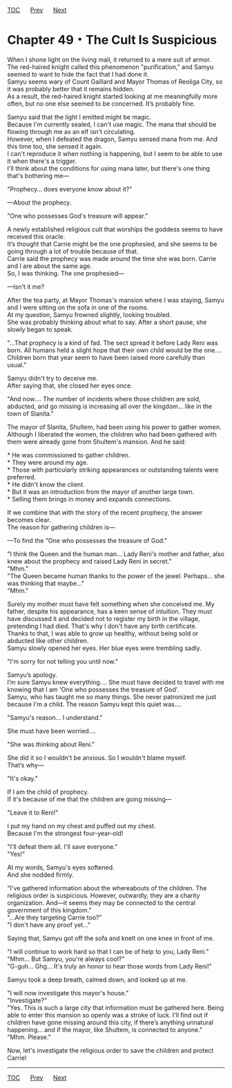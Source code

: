 [TOC](../readme.md)&nbsp;&nbsp;&nbsp;&nbsp;&nbsp;&nbsp;[Prev](Section_0048.md)&nbsp;&nbsp;&nbsp;&nbsp;&nbsp;&nbsp;[Next](Section_0050.md)



# Chapter 49・The Cult Is Suspicious

When I shone light on the living mail, it returned to a mere suit of
armor.  
The red-haired knight called this phenomenon "purification," and Samyu
seemed to want to hide the fact that I had done it.  
Samyu seems wary of Count Gaillard and Mayor Thomas of Reoliga City, so
it was probably better that it remains hidden.  
As a result, the red-haired knight started looking at me meaningfully
more often, but no one else seemed to be concerned. It’s probably
fine.  
  
Samyu said that the light I emitted might be magic.  
Because I'm currently sealed, I can't use magic. The mana that should be
flowing through me as an elf isn't circulating.  
However, when I defeated the dragon, Samyu sensed mana from me. And this
time too, she sensed it again.  
I can't reproduce it when nothing is happening, but I seem to be able to
use it when there's a trigger.  
I'll think about the conditions for using mana later, but there's one
thing that's bothering me—  
  
"Prophecy… does everyone know about it?"  
  
—About the prophecy.  
  
"One who possesses God's treasure will appear."  
  
A newly established religious cult that worships the goddess seems to
have received this oracle.  
It’s thought that Carrie might be the one prophesied, and she seems to
be going through a lot of trouble because of that.  
Carrie said the prophecy was made around the time she was born. Carrie
and I are about the same age.  
So, I was thinking. The one prophesied—  
  
—Isn't it me?  
  
After the tea party, at Mayor Thomas's mansion where I was staying,
Samyu and I were sitting on the sofa in one of the rooms.  
At my question, Samyu frowned slightly, looking troubled.  
She was probably thinking about what to say. After a short pause, she
slowly began to speak.  
  
"…That prophecy is a kind of fad. The sect spread it before Lady Reni
was born. All humans held a slight hope that their own child would be
the one…. Children born that year seem to have been raised more
carefully than usual."  
  
Samyu didn't try to deceive me.  
After saying that, she closed her eyes once.  
  
"And now…. The number of incidents where those children are sold,
abducted, and go missing is increasing all over the kingdom… like in the
town of Slanita."  
  
The mayor of Slanita, Shultem, had been using his power to gather women.
Although I liberated the women, the children who had been gathered with
them were already gone from Shultem's mansion. And he said:  
  
\* He was commissioned to gather children.  
\* They were around my age.  
\* Those with particularly striking appearances or outstanding talents
were preferred.  
\* He didn't know the client.  
\* But it was an introduction from the mayor of another large town.  
\* Selling them brings in money and expands connections.  
  
If we combine that with the story of the recent prophecy, the answer
becomes clear.  
The reason for gathering children is—  
  
—To find the "One who possesses the treasure of God."  
  
"I think the Queen and the human man… Lady Reni's mother and father,
also knew about the prophecy and raised Lady Reni in secret."  
"Mhm."  
"The Queen became human thanks to the power of the jewel. Perhaps… she
was thinking that maybe…"  
"Mhm."  
  
Surely my mother must have felt something when she conceived me. My
father, despite his appearance, has a keen sense of intuition. They must
have discussed it and decided not to register my birth in the village,
pretending I had died. That's why I don't have any birth certificate.  
Thanks to that, I was able to grow up healthy, without being sold or
abducted like other children.  
Samyu slowly opened her eyes. Her blue eyes were trembling sadly.  
  
"I'm sorry for not telling you until now."  
  
Samyu’s apology.  
I’m sure Samyu knew everything…. She must have decided to travel with me
knowing that I am 'One who possesses the treasure of God'.  
Samyu, who has taught me so many things. She never patronized me just
because I'm a child. The reason Samyu kept this quiet was….  
  
"Samyu's reason… I understand."  
  
She must have been worried….  
  
"She was thinking about Reni."  
  
She did it so I wouldn't be anxious. So I wouldn't blame myself.  
That’s why—  
  
"It's okay."  
  
If I am the child of prophecy.  
If it's because of me that the children are going missing—  
  
"Leave it to Reni!"  
  
I put my hand on my chest and puffed out my chest.  
Because I'm the strongest four-year-old!  
  
"I'll defeat them all. I'll save everyone."  
"Yes!"  
  
At my words, Samyu's eyes softened.  
And she nodded firmly.  
  
"I've gathered information about the whereabouts of the children. The
religious order is suspicious. However, outwardly, they are a charity
organization. And—it seems they may be connected to the central
government of this kingdom."  
"…Are they targeting Carrie too?"  
"I don't have any proof yet…"  
  
Saying that, Samyu got off the sofa and knelt on one knee in front of
me.  
  
"I will continue to work hard so that I can be of help to you, Lady
Reni."  
"Mhm… But Samyu, you're always cool?"  
"G-guh… Ghg… It's truly an honor to hear those words from Lady Reni!"  
  
Samyu took a deep breath, calmed down, and looked up at me.  
  
"I will now investigate this mayor's house."  
"Investigate?"  
"Yes. This is such a large city that information must be gathered here.
Being able to enter this mansion so openly was a stroke of luck. I'll
find out if children have gone missing around this city, if there’s
anything unnatural happening… and if the mayor, like Shultem, is
connected to anyone."  
"Mhm. Please."  
  
Now, let's investigate the religious order to save the children and
protect Carrie!  
  
  
  


---
[TOC](../readme.md)&nbsp;&nbsp;&nbsp;&nbsp;&nbsp;&nbsp;[Prev](Section_0048.md)&nbsp;&nbsp;&nbsp;&nbsp;&nbsp;&nbsp;[Next](Section_0050.md)

